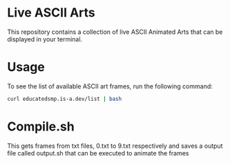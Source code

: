 # Live ASCII Arts
This repository contains a collection of live ASCII Animated Arts that can be displayed in your terminal.

# Usage
To see the list of available ASCII art frames, run the following command:
```bash
curl educatedsmp.is-a.dev/list | bash
```

# Compile.sh
This gets frames from txt files, 0.txt to 9.txt respectively and saves a output file called output.sh that can be executed to animate the frames
